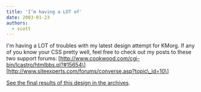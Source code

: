 ```yaml
---
title: 'I’m having a LOT of'
date: 2003-01-23
authors:
  - scott
---
```


I'm having a LOT of troubles with my latest design attempt for KMorg. If any of you know your CSS pretty well, feel free to check out my posts to these two support forums:
\[http://www.cookwood.com/cgi-bin/lcastro/htmlbbs.pl?#15654\]
\[http://www.siteexperts.com/forums/converse.asp?topic\_id=10\]

[See the final results of this design in the archives](http://spaceninja.local/site-archives/kmorg/v4/).
